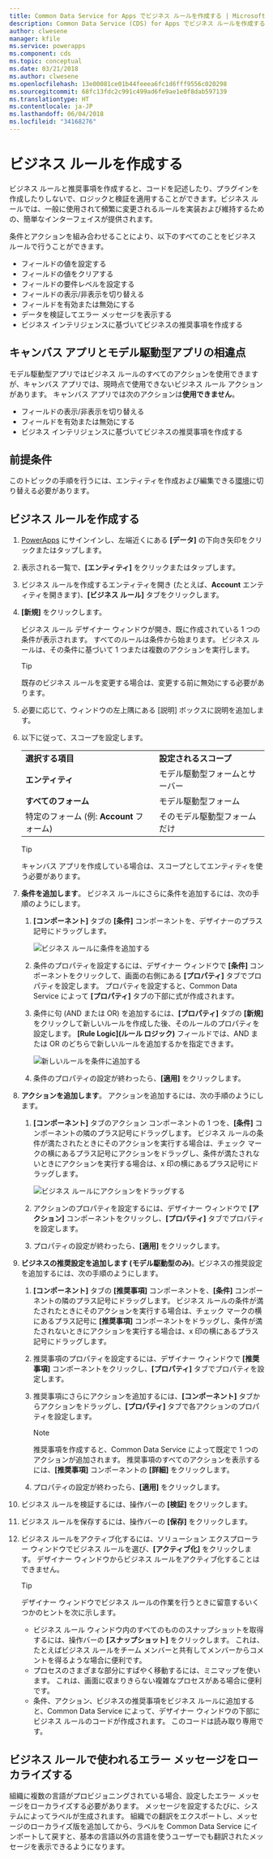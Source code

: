 ```yaml
---
title: Common Data Service for Apps でビジネス ルールを作成する | Microsoft Docs
description: Common Data Service (CDS) for Apps でビジネス ルールを作成する手順について説明します。
author: clwesene
manager: kfile
ms.service: powerapps
ms.component: cds
ms.topic: conceptual
ms.date: 03/21/2018
ms.author: clwesene
ms.openlocfilehash: 13e00081ce01b44feeea6fc1d6fff9556c020298
ms.sourcegitcommit: 68fc13fdc2c991c499ad6fe9ae1e0f8dab597139
ms.translationtype: HT
ms.contentlocale: ja-JP
ms.lasthandoff: 06/04/2018
ms.locfileid: "34168276"
---
```

# <a name="create-a-business-rule"></a>ビジネス ルールを作成する

ビジネス ルールと推奨事項を作成すると、コードを記述したり、プラグインを作成したりしないで、ロジックと検証を適用することができます。ビジネス ルールでは、一般に使用されて頻繁に変更されるルールを実装および維持するための、簡単なインターフェイスが提供されます。 
  
条件とアクションを組み合わせることにより、以下のすべてのことをビジネス ルールで行うことができます。  
  
* フィールドの値を設定する  
* フィールドの値をクリアする  
* フィールドの要件レベルを設定する  
* フィールドの表示/非表示を切り替える  
* フィールドを有効または無効にする  
* データを検証してエラー メッセージを表示する  
* ビジネス インテリジェンスに基づいてビジネスの推奨事項を作成する  
  
## <a name="differences-between-canvas-and-model-driven-apps"></a>キャンバス アプリとモデル駆動型アプリの相違点

モデル駆動型アプリではビジネス ルールのすべてのアクションを使用できますが、キャンバス アプリでは、現時点で使用できないビジネス ルール アクションがあります。 キャンバス アプリでは次のアクションは**使用できません**。

* フィールドの表示/非表示を切り替える  
* フィールドを有効または無効にする  
* ビジネス インテリジェンスに基づいてビジネスの推奨事項を作成する  

## <a name="prerequisites"></a>前提条件
このトピックの手順を行うには、エンティティを作成および編集できる[環境](../canvas-apps/working-with-environments.md)に切り替える必要があります。

## <a name="create-a-business-rule"></a>ビジネス ルールを作成する
  
1. [PowerApps](https://web.powerapps.com) にサインインし、左端近くにある **[データ]** の下向き矢印をクリックまたはタップします。

2. 表示される一覧で、**[エンティティ]** をクリックまたはタップします。
  
3. ビジネス ルールを作成するエンティティを開き (たとえば、**Account** エンティティを開きます)、**[ビジネス ルール]** タブをクリックします。  

4. **[新規]** をクリックします。  
  
    ビジネス ルール デザイナー ウィンドウが開き、既に作成されている 1 つの条件が表示されます。 すべてのルールは条件から始まります。 ビジネス ルールは、その条件に基づいて 1 つまたは複数のアクションを実行します。  

    > [!TIP]
    > 既存のビジネス ルールを変更する場合は、変更する前に無効にする必要があります。  
  
5. 必要に応じて、ウィンドウの左上隅にある [説明] ボックスに説明を追加します。
  
6. 以下に従って、スコープを設定します。  
  
    |||  
    |-|-|  
    |**選択する項目**|**設定されるスコープ**|  
    |**エンティティ**|モデル駆動型フォームとサーバー|  
    |**すべてのフォーム**|モデル駆動型フォーム|  
    |特定のフォーム (例: **Account** フォーム)|そのモデル駆動型フォームだけ|  

    > [!TIP]
    > キャンバス アプリを作成している場合は、スコープとしてエンティティを使う必要があります。
  
7. **条件を追加します**。 ビジネス ルールにさらに条件を追加するには、次の手順のようにします。  
  
    1. **[コンポーネント]** タブの **[条件]** コンポーネントを、デザイナーのプラス記号にドラッグします。  
  
        ![ビジネス ルールに条件を追加する](./media/data-platform-cds-create-business-rule/add-condition-business-rule.png "ビジネス ルールに条件を追加する")  
  
    2. 条件のプロパティを設定するには、デザイナー ウィンドウで **[条件]** コンポーネントをクリックして、画面の右側にある **[プロパティ]** タブでプロパティを設定します。 プロパティを設定すると、Common Data Service によって **[プロパティ]** タブの下部に式が作成されます。  
  
    3. 条件に句 (AND または OR) を追加するには、**[プロパティ]** タブの **[新規]** をクリックして新しいルールを作成した後、そのルールのプロパティを設定します。 **[Rule Logic]\(ルール ロジック\)** フィールドでは、AND または OR のどちらで新しいルールを追加するかを指定できます。  
  
        ![新しいルールを条件に追加する](./media/data-platform-cds-create-business-rule/add-new-rule-condition.png "新しいルールを条件に追加する")  
  
    4. 条件のプロパティの設定が終わったら、**[適用]** をクリックします。  
  
8. **アクションを追加します**。 アクションを追加するには、次の手順のようにします。  
  
    1. **[コンポーネント]** タブのアクション コンポーネントの 1 つを、**[条件]** コンポーネントの隣のプラス記号にドラッグします。 ビジネス ルールの条件が満たされたときにそのアクションを実行する場合は、チェック マークの横にあるプラス記号にアクションをドラッグし、条件が満たされないときにアクションを実行する場合は、x 印の横にあるプラス記号にドラッグします。
  
        ![ビジネス ルールにアクションをドラッグする](./media/data-platform-cds-create-business-rule/drag-an-action-business-rule.png "ビジネス ルールにアクションをドラッグする")  
  
    2. アクションのプロパティを設定するには、デザイナー ウィンドウで **[アクション]** コンポーネントをクリックし、**[プロパティ]** タブでプロパティを設定します。  
  
    3. プロパティの設定が終わったら、**[適用]** をクリックします。  
  
9. **ビジネスの推奨設定を追加します (モデル駆動型のみ)**。ビジネスの推奨設定を追加するには、次の手順のようにします。  
  
    1. **[コンポーネント]** タブの **[推奨事項]** コンポーネントを、**[条件]** コンポーネントの隣のプラス記号にドラッグします。 ビジネス ルールの条件が満たされたときにそのアクションを実行する場合は、チェック マークの横にあるプラス記号に **[推奨事項]** コンポーネントをドラッグし、条件が満たされないときにアクションを実行する場合は、x 印の横にあるプラス記号にドラッグします。  
  
    2. 推奨事項のプロパティを設定するには、デザイナー ウィンドウで **[推奨事項]** コンポーネントをクリックし、**[プロパティ]** タブでプロパティを設定します。  
  
    3. 推奨事項にさらにアクションを追加するには、**[コンポーネント]** タブからアクションをドラッグし、**[プロパティ]** タブで各アクションのプロパティを設定します。  
  
        > [!NOTE]
        >  推奨事項を作成すると、Common Data Service によって既定で 1 つのアクションが追加されます。 推奨事項のすべてのアクションを表示するには、**[推奨事項]** コンポーネントの **[詳細]** をクリックします。  
  
    4. プロパティの設定が終わったら、**[適用]** をクリックします。  
  
10. ビジネス ルールを検証するには、操作バーの **[検証]** をクリックします。  
  
11. ビジネス ルールを保存するには、操作バーの **[保存]** をクリックします。  
12. ビジネス ルールをアクティブ化するには、ソリューション エクスプローラー ウィンドウでビジネス ルールを選び、**[アクティブ化]** をクリックします。 デザイナー ウィンドウからビジネス ルールをアクティブ化することはできません。  
  
    > [!TIP]
    >  デザイナー ウィンドウでビジネス ルールの作業を行うときに留意するいくつかのヒントを次に示します。  
    >   
    > - ビジネス ルール ウィンドウ内のすべてのもののスナップショットを取得するには、操作バーの **[スナップショット]** をクリックします。 これは、たとえばビジネス ルールをチーム メンバーと共有してメンバーからコメントを得るような場合に便利です。  
    > - プロセスのさまざまな部分にすばやく移動するには、ミニマップを使います。 これは、画面に収まりきらない複雑なプロセスがある場合に便利です。  
    > - 条件、アクション、ビジネスの推奨事項をビジネス ルールに追加すると、Common Data Service によって、デザイナー ウィンドウの下部にビジネス ルールのコードが作成されます。 このコードは読み取り専用です。  
  
## <a name="localize-error-messages-used-in-business-rules"></a>ビジネス ルールで使われるエラー メッセージをローカライズする  
 組織に複数の言語がプロビジョニングされている場合、設定したエラー メッセージをローカライズする必要があります。 メッセージを設定するたびに、システムによってラベルが生成されます。 組織での翻訳をエクスポートし、メッセージのローカライズ版を追加してから、ラベルを Common Data Service にインポートして戻すと、基本の言語以外の言語を使うユーザーでも翻訳されたメッセージを表示できるようになります。  
  